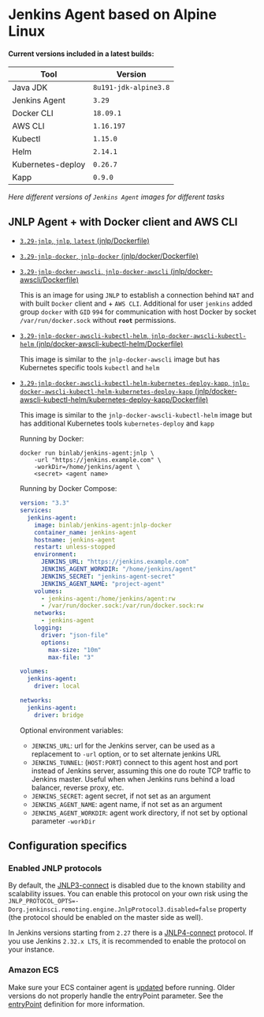 # Jenkins Agent based on Alpine Linux

#### Current versions included in a latest builds:

| Tool              | Version               |
|-------------------|-----------------------|
| Java JDK          | `8u191-jdk-alpine3.8` |
| Jenkins Agent     | `3.29`                |
| Docker CLI        | `18.09.1`             |
| AWS CLI           | `1.16.197`            |
| Kubectl           | `1.15.0`              |
| Helm              | `2.14.1`              |
| Kubernetes-deploy | `0.26.7`                  |
| Kapp              | `0.9.0`               |

_Here different versions of `Jenkins Agent` images for different tasks_

##  JNLP Agent + with Docker client and AWS CLI

* [`3.29-jnlp`, `jnlp`, `latest` \(jnlp/Dockerfile\)](https://github.com/binlab/docker-jenkins-agent/blob/master/jnlp/Dockerfile)

* [`3.29-jnlp-docker`, `jnlp-docker` \(jnlp/docker/Dockerfile\)](https://github.com/binlab/docker-jenkins-agent/blob/master/jnlp/docker/Dockerfile)

* [`3.29-jnlp-docker-awscli`, `jnlp-docker-awscli` \(jnlp/docker-awscli/Dockerfile\)](https://github.com/binlab/docker-jenkins-agent/blob/master/jnlp/docker-awscli/Dockerfile)

    This is an image for using `JNLP` to establish a connection behind `NAT` and with built `Docker` client and + `AWS CLI`. Additional for user `jenkins` added group `docker` with `GID` `994` for communication with host Docker by socket `/var/run/docker.sock` without __`root`__ permissions.

* [`3.29-jnlp-docker-awscli-kubectl-helm`, `jnlp-docker-awscli-kubectl-helm` \(jnlp/docker-awscli-kubectl-helm/Dockerfile\)](https://github.com/binlab/docker-jenkins-agent/blob/master/jnlp/docker-awscli-kubectl-helm/Dockerfile)

    This image is similar to the `jnlp-docker-awscli` image but has Kubernetes specific tools `kubectl` and `helm`

* [`3.29-jnlp-docker-awscli-kubectl-helm-kubernetes-deploy-kapp`, `jnlp-docker-awscli-kubectl-helm-kubernetes-deploy-kapp` \(jnlp/docker-awscli-kubectl-helm/kubernetes-deploy-kapp/Dockerfile\)](https://github.com/binlab/docker-jenkins-agent/blob/master/jnlp/docker-awscli-kubectl-helm-kubernetes-deploy-kapp/Dockerfile)

    This image is similar to the `jnlp-docker-awscli-kubectl-helm` image but has additional Kubernetes  tools `kubernetes-deploy` and `kapp`


    Running by Docker:
    
    ```shell
    docker run binlab/jenkins-agent:jnlp \
        -url "https://jenkins.example.com" \
        -workDir=/home/jenkins/agent \
        <secret> <agent name>
    ```

    Running by Docker Compose:

    ```yaml
    version: "3.3"
    services:
      jenkins-agent:
        image: binlab/jenkins-agent:jnlp-docker
        container_name: jenkins-agent
        hostname: jenkins-agent
        restart: unless-stopped
        environment:
          JENKINS_URL: "https://jenkins.example.com"
          JENKINS_AGENT_WORKDIR: "/home/jenkins/agent"
          JENKINS_SECRET: "jenkins-agent-secret" 
          JENKINS_AGENT_NAME: "project-agent" 
        volumes:
          - jenkins-agent:/home/jenkins/agent:rw
          - /var/run/docker.sock:/var/run/docker.sock:rw
        networks:
          - jenkins-agent
        logging:
          driver: "json-file"
          options:
            max-size: "10m"
            max-file: "3"

    volumes:
      jenkins-agent:
        driver: local

    networks:
      jenkins-agent:
        driver: bridge
    ```

    Optional environment variables:

    * `JENKINS_URL`: url for the Jenkins server, can be used as a replacement to `-url` option, or to set alternate jenkins URL
    * `JENKINS_TUNNEL`: (`HOST:PORT`) connect to this agent host and port instead of Jenkins server, assuming this one do route TCP traffic to Jenkins master. Useful when when Jenkins runs behind a load balancer, reverse proxy, etc.
    * `JENKINS_SECRET`: agent secret, if not set as an argument
    * `JENKINS_AGENT_NAME`: agent name, if not set as an argument
    * `JENKINS_AGENT_WORKDIR`: agent work directory, if not set by optional parameter `-workDir`

## Configuration specifics

### Enabled JNLP protocols

By default, the [JNLP3-connect](https://github.com/jenkinsci/remoting/blob/master/docs/protocols.md#jnlp3-connect) is disabled due to the known stability and scalability issues.
You can enable this protocol on your own risk using the 
`JNLP_PROTOCOL_OPTS=-Dorg.jenkinsci.remoting.engine.JnlpProtocol3.disabled=false` property (the protocol should be enabled on the master side as well).

In Jenkins versions starting from `2.27` there is a [JNLP4-connect](https://github.com/jenkinsci/remoting/blob/master/docs/protocols.md#jnlp4-connect) protocol. 
If you use Jenkins `2.32.x LTS`, it is recommended to enable the protocol on your instance.

### Amazon ECS

Make sure your ECS container agent is [updated](http://docs.aws.amazon.com/AmazonECS/latest/developerguide/ecs-agent-update.html) before running. Older versions do not properly handle the entryPoint parameter. See the [entryPoint](http://docs.aws.amazon.com/AmazonECS/latest/developerguide/task_definition_parameters.html#container_definitions) definition for more information.
